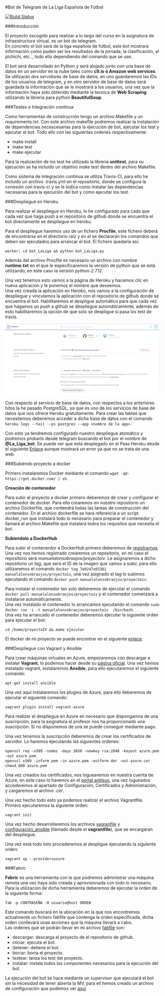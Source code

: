 #Bot de Telegram de La Liga Española de Fútbol

[![Build Status](https://travis-ci.org/manuelalonsobraojos/proyectoIV.svg?branch=master)](https://travis-ci.org/manuelalonsobraojos/proyectoIV)

###Introducción

El proyecto escogido para realizar a lo largo del curso en la asignatura de infraestructura virtual, es un bot de telegram.  
En concreto el bot será de la liga española de futbol, este bot mostrará información como puden ser los resultados de la jornada, la clasificación, el pichichi, etc.., todo ello dependiendo del comando que se use.

El bot será desarrollado en Python y será alojado junto con una base de datos en un servidor en la nube tales como **c9.io ó Amazon web services**. Se utilizarán dos servidores de base de datos, en uno guardaremos las IDs de los usuarios de telegram, y en otro servidor de base de datos será guardada la información que se le mostrará a los usuarios, una vez que la información haya sido obtenido mediante la tecnica de **Web Scraping** utilizando la libreria para python **BeautifulSoup**. 


###Testeo e Integración continua

Como herramientas de construcción tengo un archivo Makefile y un requirements.txt. Con este archivo makefile podremos realizar la instalación de dependencias necescesarias para la ejecución de bot, ejecutar los test y ejecutar el bot. Todo ello con las siguientes ordenes respectivamente:  
- make install
- make test
- make ejecutar

Para la realización de los test he utilizado la libreria **unittest**, para su ejecución se ha incluido un objetivo *make test* dentro del archivo Makefile.

Como sistema de integración continua se utiliza Travis-CI, para ello he incluido un archivo .travis.yml en el repositorio, donde se configura la conexión con travis-ci y se le indica como instalar las dependencias necesarias para la ejecución del bot y como ejecutar los test.

###Despliegue en Heroku

Para realizar el despliegue en Heroku, lo he configurado para cada que cada vez que haga push a el repositorio de github donde se encuentra el bot directamente se despliegue en heroku.

Para el despliegue haremos uso de un fichero **Procfile**, este fichero deberá de encontrarse en el directorio raíz y en el se declararán los comandos que deben ser ejecutados para arrancar el bot. El fichero quedaría asi:  
```
worker: cd bot_LaLiga && python bot_LaLiga.py 
```

Además del archivo Procfile es necesario un archivo con nombre **runtime.txt** en el que le especificaremos la versión de python que se está utilizando, en este caso la versión *python-2.7.12*.

Una vez tenemos esto vamos a la página de Heroku y hacemos clic en nueva aplicación y le ponemos el nombre que deseemos.  
Una vez creada la aplicación en Heroku, nos vamos a la configuración de despliegue y vinculamos la aplicación con el repositorio de github donde se encuentra el bot. Habilitaremos el despligue automático para que cada vez que hagamos un push a github se despliegue automáticamente, además de esto habilitaremos la opción de que solo se despligue si pasa los test de travis.

![img](https://github.com/manuelalonsobraojos/IV-Ejercicios/blob/master/Ejercicios-tema3/capturas/Captura.PNG)

Con respecto al servicio de base de datos, con respectos a los anteriores hitos la he pasado PostgreSQL, ya que es uno de los servicios de base de datos que nos ofrece Heroku gratuitamente. Para crear las tablas que necesitemos deberemos acceder a dicha base de datos con el comando ```heroku logs --tail --ps postgres --app <nombre de la app>```. 

Con esto ya tendremos configurado nuestro despliegue atomático y podremos probarlo desde telegram buscando el bot por el nombre de **@La_Liga_bot**. Se puede ver que está desplegado en el Paas Heroku desde el siguiente [Enlace](https://botlaliga.herokuapp.com/) aunque mostrará un error ya que no se trata de una web. 


###Subiendo proyecto a docker

Primero instalaremos Docker mediante el comando ```wget -qO- https://get.docker.com/ | sh```.

**Creación de contenedor**

Para subir el proyecto a docker primero deberemos de crear y configurar el contenedor de docker. Para ello crearemos en nuestro repositorio un archivo Dockerfile, que contendrá todas las tareas de construcción del contenedor. En el archivo dockerfile se hará referencia a un script docker_run que instalará todo lo necesario para preparar el contenedor y llamará al archivo Makefile que instalará todos los requisitos que necesita el bot.  
  

**Subiendolo a DockerHub**

Para subir el contenerdor a DockerHub primero deberemos de [registrarnos](https://hub.docker.com/). Una vez nos hemos registrado crearemos un repositorio, en mi caso el repositorio será *manuelalonsobraojos/proyectoiv*. Le asignaremos a dicho repositorio un *tag*, que será el ID de la imagen que vamos a subir, para ello utilizaremos el comando ```docker tag 7e0247a93381 manuelalonsobraojos/proyectoiv```, una vez asignado el tag lo subimos ejecutando el comando ```docker push manuelalonsobraojos/proyectoiv```.

Para instalar el contenedor tan solo deberemos de ejecutar el comando ```docker pull manuelalonsobraojos/proyectoiv``` y el contenedor comenzará a instalarse automáticamente.  
Una vez instalado el contenedor lo arrancamos ejecutando el comando ```sudo docker run -i -t manuelalonsobraojos/proyectoiv  /bin/bash```.  
Una vez ha arrancado el contenedor deberemos ejecutar la siguiente orden para ejecutar el bot:  
```
cd /home/proyectoIV && make ejecutar 
```
El docker de mi proyecto se puede encontrar en el siguiente [enlace](https://hub.docker.com/r/manuelalonsobraojos/proyectoiv/).


###Despliegue con Vagrant y Ansible

Para crear máquinas virtuales en Azure, empezaremos con descargar e instalar **Vagrant**, lo podemos hacer desde su [página oficial](https://www.vagrantup.com/downloads.html). Una vez hemos instalado vagrant, instalaremos **Ansible**, para ello ejecutaremos el siguiente comando:  
``` 
apt-get install ansible
```
Una vez aquí instalaremos los plugins de Azure, para ello deberemos de ejecutar el siguiente comando:
``` 
vagrant plugin install vagrant-azure
``` 
Para realizar el despliegue en Azure en necesario que dispongamos de una suscripción, para la asignatura el profesor nos ha proporcionado una suscripción. Si no disponemos de una se puede conseguir mediante pago.

Una vez tenemos la suscripción deberemos de crear los certificados de servidor. Lo haremos ejecutando las siguientes ordenes:
``` 
openssl req -x509 -nodes -days 3650 -newkey rsa:2048 -keyout azure.pem -out azure.pem
openssl x509 -inform pem -in azure.pem -outform der -out azure.cer
chmod 600 azure.pem
``` 
Una vez creados los certificados, nos loguearemos en nuestra cuenta de Azure, en este caso lo haremos en el [portal antiguo](https://manage.windowsazure.com), una vez logueados accederemos al apartado de Configuración, Certificados y Administración, y cargaremos el archivo *.cer*.  

Una vez hecho todo esto ya podemos realizar el archivo Vagrantfile. Primero ejecutaremos la siguiente orden:
``` 
vagrant init
```
Una vez hecho desarrollaremos los archivos [vagranfile](https://github.com/manuelalonsobraojos/proyectoIV/blob/master/Vagrantfile) y [configuración_ansible](https://github.com/manuelalonsobraojos/proyectoIV/blob/master/configuracion_ansible.yml) (llamado desde el **vagrantfile**), que se encargaran del despliegue.

Una vez está todo listo procederemos al despligue ejecutando la siguiente orden:
```
vagrant up --provider=azure
```

###Fabric

**Fabric** es una herramienta con la que podremos administrar una máquina remota una vez haya sido creada y aprovisionada con todo lo necesario. Para la utilización de dicha herramienta deberemos de ejecutar la orden de la siguiente forma:
```
fab -p CONTRASEÑA -H usuario@host ORDEN
```
Este comando buscará en la ubicación en la que nos encontremos actualmente un fichero fabfile que contenga la orden especificada, dicha orden conllevará unas acciones que la máquina llevará a cabo.  
Las ordenes que se podrán llevar en mi archivo [fabfile]() son:

- descargar: descarga el proyecto de el repositorio de github.
- iniciar: ejecuta el bot.
- detener: detiene el bot.
- borrar: borra el proyecto.
- testear: lanza los test del proyecto.
- instalar: instala todos los componentes necesarios para la ejecución del bot.

La ejecución del bot se hace mediante un supervisor que ejecutará el bot sin la necesidad de tener abierta la MV, para ell hemos creado un archivo de configuración que podemos ver [aquí](https://github.com/manuelalonsobraojos/proyectoIV/blob/master/laliga.conf)







